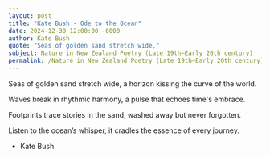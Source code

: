 ```yaml
---
layout: post
title: "Kate Bush - Ode to the Ocean"
date: 2024-12-30 12:00:00 -0000
author: Kate Bush
quote: "Seas of golden sand stretch wide,"
subject: Nature in New Zealand Poetry (Late 19th–Early 20th century)
permalink: /Nature in New Zealand Poetry (Late 19th–Early 20th century)/Kate Bush/Kate Bush - Ode to the Ocean
---
```


Seas of golden sand stretch wide,
a horizon kissing the curve of the world.

Waves break in rhythmic harmony,
a pulse that echoes time's embrace.

Footprints trace stories in the sand,
washed away but never forgotten.

Listen to the ocean’s whisper,
it cradles the essence of every journey.

- Kate Bush

